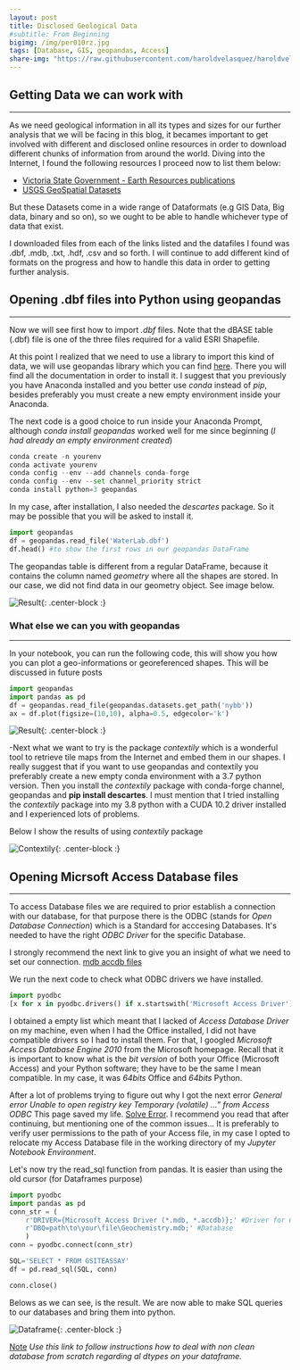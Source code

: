```yaml
---
layout: post
title: Disclosed Geological Data
#subtitle: From Beginning
bigimg: /img/per010rz.jpg
tags: [Database, GIS, geopandas, Access]
share-img: "https://raw.githubusercontent.com/haroldvelasquez/haroldvelasquez.github.io/master/img/bigdataspace.jpg"
---
```


## Getting Data we can work with
______

As we need geological information in all its types and sizes for our further analysis that we will be facing in this blog, it becames important to get involved with different and disclosed online resources in order to download different chunks of information from around the world. Diving into the Internet, I found the following resources I proceed now to list them below:

- [Victoria State Government - Earth Resources publications](http://earthresources.efirst.com.au/product.asp?pID=1016&cID=12)
- [USGS GeoSpatial Datasets](https://mrdata.usgs.gov/catalog/science.php?thcode=2&term=474)

But these Datasets come in a wide range of Dataformats (e.g GIS Data, Big data, binary and so on), so we ought to be able to handle whichever type of data that exist. 

I downloaded files from each of the links listed and the datafiles I found was .dbf, .mdb, .txt, .hdf, .csv and so forth. I will continue to add different kind  of formats on the progress and how to handle this data in order to getting further analysis.

## Opening .dbf files into Python using geopandas
______

Now we will see first how to import _.dbf_ files. Note that the dBASE table (.dbf) file is one of the three files required for a valid ESRI Shapefile.

At this point I realized that we need to use a library to import this kind of data, we will use geopandas library which you can find [here](https://geopandas.org/). There you will find all the documentation in order to install it. I suggest that you previously you have Anaconda installed and you better use _conda_ instead of _pip_, besides preferably you must create a new empty environment inside your Anaconda.

The next code is a good choice to run inside your Anaconda Prompt, although _conda install geopandas_ worked well for me since beginning (_I had already an empty environment created_)

```python
conda create -n yourenv
conda activate yourenv
conda config --env --add channels conda-forge
conda config --env --set channel_priority strict
conda install python=3 geopandas
```
In my case, after installation, I also needed the _descartes_ package. So it may be possible that you will be asked to install it. 

```python
import geopandas
df = geopandas.read_file('WaterLab.dbf')
df.head() #to show the first rows in our geopandas DataFrame
```

The geopandas table is different from a regular DataFrame, because it contains the column named _geometry_ where all the shapes are stored. In our case, we did not find data in our geometry object. See image below.

![Result](https://raw.githubusercontent.com/haroldvelasquez/haroldvelasquez.github.io/master/img/Geopandas_table.PNG){: .center-block :}


### What else we can you with geopandas
___

In your notebook, you can run the following code, this will show you how you can plot a geo-informations or georeferenced shapes. This will be discussed in future posts

```python
import geopandas
import pandas as pd
df = geopandas.read_file(geopandas.datasets.get_path('nybb'))
ax = df.plot(figsize=(10,10), alpha=0.5, edgecolor='k')
```
![Result](https://raw.githubusercontent.com/haroldvelasquez/haroldvelasquez.github.io/master/img/gdp_plot.png){: .center-block :}


-Next what we want to try is the package _contextily_ which is a wonderful tool to retrieve tile maps from the Internet and embed them in our shapes. I really suggest that if you want to use geopandas and contextily you preferably create a new empty conda environment with a 3.7 python version. Then you install the _contextily_ package with conda-forge channel, geopandas and **pip install descartes**. I must mention that I tried installing the _contextily_ package into my 3.8 python with a CUDA 10.2 driver installed and I experienced lots of problems.

Below I show the results of using _contextily_ package

![Contextily](https://raw.githubusercontent.com/haroldvelasquez/haroldvelasquez.github.io/master/img/Contextily.PNG){: .center-block :}


## Opening Micrsoft Access Database files
___

To access Database files we are required to prior establish a connection with our database, for that purpose there is the ODBC (stands for _Open Database Connection_) which is a Standard for acccesing Databases. It's needed to have the right _ODBC Driver_ for the specific Database.

I strongly recommend the next link to give you an insight of what we need to set our connection. [mdb accdb files](https://github.com/mkleehammer/pyodbc/wiki/Connecting-to-Microsoft-Access)

We run the next code to check what ODBC drivers we have installed.
```python
import pyodbc
[x for x in pyodbc.drivers() if x.startswith('Microsoft Access Driver')]
```

I obtained a empty list which meant that I lacked of _Access Database Driver_ on my machine, even when I had the Office installed, I did not have compatible drivers so I had to install them. For that, I googled _Microsoft Access Database Engine 2010_ from the Microsoft homepage. Recall that it is important to know what is the _bit version_ of both your Office (Microsoft Access) and your Python software; they have to be the same I mean compatible. In my case, it was _64bits_ Office and _64bits_ Python. 

After a lot of problems trying to figure out why I got the next error _General error Unable to open registry key Temporary (volatile) …” from Access ODBC_ This page saved my life. [Solve Error](https://stackoverflow.com/questions/26244425/general-error-unable-to-open-registry-key-temporary-volatile-from-access). I recommend you read that after continuing, but mentioning one of the common issues... It is preferably to verify user permissions to the path of your Access file, in my case I opted to relocate my Access Database file in the working directory of my _Jupyter Notebook Environment_.

Let's now try the read_sql function from pandas. It is easier than using the old cursor (for Dataframes purpose)

```python
import pyodbc
import pandas as pd
conn_str = (
    r'DRIVER={Microsoft Access Driver (*.mdb, *.accdb)};' #Driver for 64 bits mdb
    r'DBQ=path\to\your\file\Geochemistry.mdb;' #Database
    )
conn = pyodbc.connect(conn_str)

SQL='SELECT * FROM GSITEASSAY'
df = pd.read_sql(SQL, conn)

conn.close()
```

Belows as we can see, is the result. We are now able to make SQL queries to our databases and bring them into python.

![Dataframe](https://raw.githubusercontent.com/haroldvelasquez/haroldvelasquez.github.io/master/img/post002_dataframe.PNG){: .center-block :}


[Note](https://pbpython.com/pandas_dtypes.html) _Use this link to follow instructions how to deal with non clean database from scratch regarding al dtypes on your dataframe._
